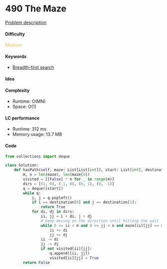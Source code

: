490 The Maze
=======================
[Problem description](https://leetcode.com/problems/the-maze/)

#### Difficulty
<span style="color:#FABC60">Medium</span>

#### Keywords
- [Breadth-first search](../categories/bfs.md)

#### Idea

#### Complexity
- Runtime: O(MN)
- Space: O(1)

#### LC performance
- Runtime: 312 ms
- Memory usage: 13.7 MB

#### Code
```python
from collections import deque

class Solution:
    def hasPath(self, maze: List[List[int]], start: List[int], destination: List[int]) -> bool:
        m, n = len(maze), len(maze[0])
        visited = [[False] * n for _ in range(m)]
        dirs = [(1, 0), (-1, 0), (0, 1), (0, -1)]
        q = deque([start])
        while q:
            i, j = q.popleft()
            if i == destination[0] and j == destination[1]:
                return True
            for di, dj in dirs:
                ii, jj = i + di, j + dj
                # keep moving on the direction until hitting the wall
                while 0 <= ii < m and 0 <= jj < n and maze[ii][jj] == 0:
                    ii += di
                    jj += dj
                ii -= di
                jj -= dj
                if not visited[ii][jj]:
                    q.append([ii, jj])
                    visited[ii][jj] = True
        return False
```